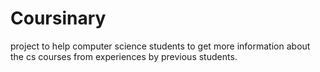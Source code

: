 # Coursinary
project to help computer science students to get more information about the cs courses from experiences by previous students.
